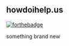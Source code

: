 ## howdoihelp.us
[![forthebadge](http://forthebadge.com/images/badges/built-with-love.svg)](http://forthebadge.com)

something brand new
